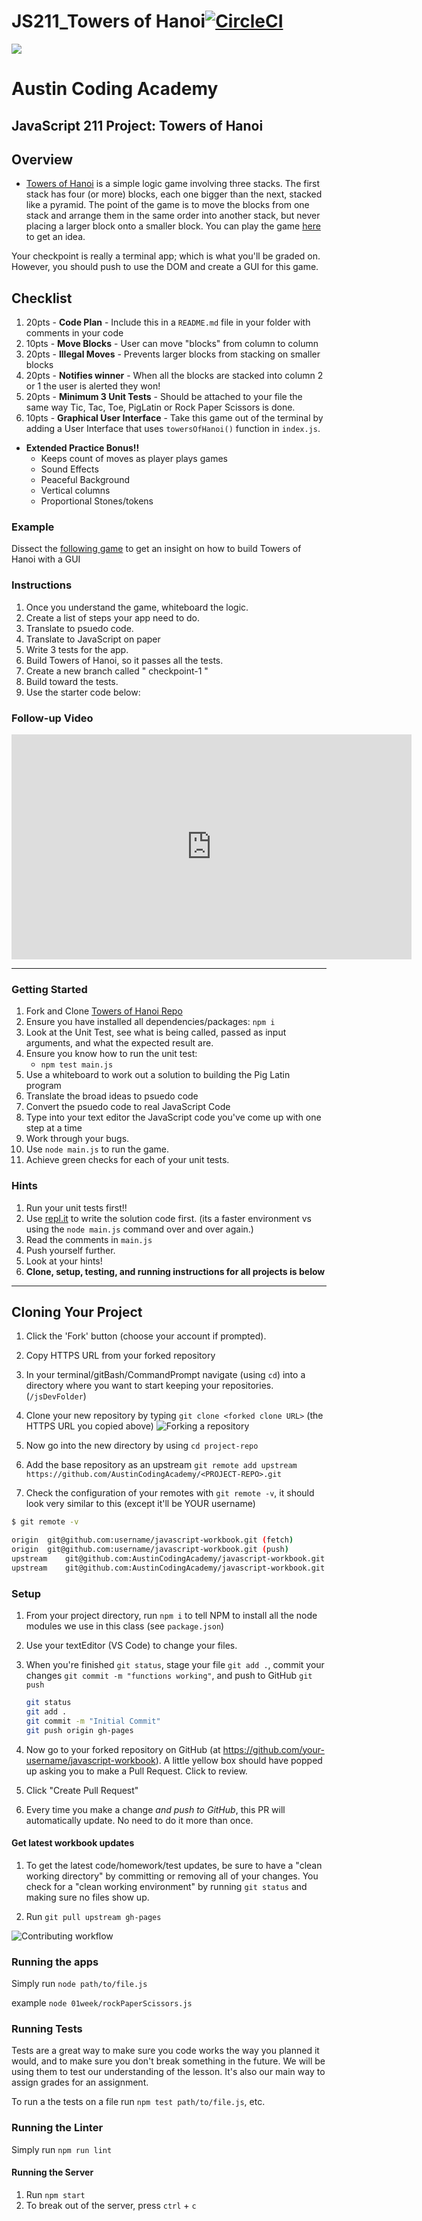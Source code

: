# JS211_Towers of Hanoi[![CircleCI](https://circleci.com/gh/AustinCodingAcademy/javascript-workbook/tree/gh-pages.svg?style=svg)](https://circleci.com/gh/AustinCodingAcademy/javascript-workbook/tree/gh-pages)

![](http://en.gravatar.com/userimage/107370100/a08594145564536138dfaaf072c7b241.png)

# Austin Coding Academy

## JavaScript 211 Project: Towers of Hanoi

## Overview

* [Towers of Hanoi](https://en.wikipedia.org/wiki/Tower_of_Hanoi) is a simple logic game involving three stacks. The first stack has four (or more) blocks, each one bigger than the next, stacked like a pyramid. The point of the game is to move the blocks from one stack and arrange them in the same order into another stack, but never placing a larger block onto a smaller block. You can play the game [here](http://vornlocher.de/tower.html) to get an idea.

Your checkpoint is really a terminal app; which is what you'll be graded on. However, you should push to use the DOM and create a GUI for this game.

## Checklist

<!-- This is for their personal navigation through the project. They can go through and make sure they get each thing and can comb over it later.  -->

1. 20pts - **Code Plan** - Include this in a `README.md` file in your folder with comments in your code
1. 10pts - **Move Blocks** - User can move "blocks" from column to column
1. 20pts - **Illegal Moves** - Prevents larger blocks from stacking on smaller blocks
1. 20pts - **Notifies winner** - When all the blocks are stacked into column 2 or 1 the user is alerted they won!
1. 20pts - **Minimum 3 Unit Tests** - Should be attached to your file the same way Tic, Tac, Toe, PigLatin or Rock Paper Scissors is done.
1. 10pts - **Graphical User Interface** - Take this game out of the terminal by adding a User Interface that uses `towersOfHanoi()` function in `index.js`.

* **Extended Practice Bonus!!**
  * Keeps count of moves as player plays games
  * Sound Effects
  * Peaceful Background
  * Vertical columns
  * Proportional Stones/tokens

### Example

Dissect the [following game](https://codepen.io/austincoding/pen/YxMBPV/) to get an insight on how to build Towers of Hanoi with a GUI

### Instructions

<!-- There should be clear step by step instruction so the material can be asynchronously consumed. This will significantly help our students learn, review and improve your teaching experience.  -->









1. Once you understand the game, whiteboard the logic.
1. Create a list of steps your app need to do.
1. Translate to psuedo code.
1. Translate to JavaScript on paper
1. Write 3 tests for the app.
1. Build Towers of Hanoi, so it passes all the tests.
1. Create a new branch called " checkpoint-1 "
1. Build toward the tests.
1. Use the starter code below:

### Follow-up Video

<iframe src="https://player.vimeo.com/video/339373348" width="640" height="360" frameborder="0" allow="autoplay; fullscreen" allowfullscreen></iframe>

******

### Getting Started

1. Fork and Clone [Towers of Hanoi Repo](https://github.com/AustinCodingAcademy/JS211_TowersOfHanoi.git)
1. Ensure you have installed all dependencies/packages: `npm i`
1. Look at the Unit Test, see what is being called, passed as input arguments, and what the expected result are.
1. Ensure you know how to run the unit test:
    * `npm test main.js`
1. Use a whiteboard to work out a solution to building the Pig Latin program
1. Translate the broad ideas to psuedo code
1. Convert the psuedo code to real JavaScript Code
1. Type into your text editor the JavaScript code you've come up with one step at a time
1. Work through your bugs.
1. Use `node main.js` to run the game.
1. Achieve green checks for each of your unit tests.

### Hints

1. Run your unit tests first!!
1. Use [repl.it](https://www.repl.it) to write the solution code first. (its a faster environment vs using the `node main.js` command over and over again.)
1. Read the comments in `main.js`
1. Push yourself further.
1. Look at your hints!
1. **Clone, setup, testing, and running instructions for all projects is below**

******

## Cloning Your Project

1. Click the 'Fork' button (choose your account if prompted).
1. Copy HTTPS URL from your forked repository
1. In your terminal/gitBash/CommandPrompt navigate (using `cd`) into a directory where you want to start keeping your repositories. (`/jsDevFolder`)
1. Clone your new repository by typing `git clone <forked clone URL>` (the HTTPS
URL you copied above)
  ![Forking a repository](https://docs.google.com/drawings/d/1tYsLHaLo8JRdp0xC1EZrAo0o9Wvv4S5AD937cokVOBk/pub?w=960&h=720)
1. Now go into the new directory by using `cd project-repo`

1. Add the base repository as an upstream
    `git remote add upstream https://github.com/AustinCodingAcademy/<PROJECT-REPO>.git`

1. Check the configuration of your remotes with `git remote -v`, it should look
very similar to this (except it'll be YOUR username)

```bash
$ git remote -v

origin  git@github.com:username/javascript-workbook.git (fetch)
origin  git@github.com:username/javascript-workbook.git (push)
upstream    git@github.com:AustinCodingAcademy/javascript-workbook.git (fetch)
upstream    git@github.com:AustinCodingAcademy/javascript-workbook.git (push)
```

### Setup

1. From your project directory, run `npm i` to tell NPM to install all the
node modules we use in this class (see `package.json`)
1. Use your textEditor (VS Code) to change your files.
1. When you're finished `git status`, stage your file `git add .`, commit your changes `git commit -m "functions working"`, and push to
GitHub `git push`
    ```bash
    git status
    git add .
    git commit -m "Initial Commit"
    git push origin gh-pages
    ```

1. Now go to your forked repository on GitHub (at
  https://github.com/your-username/javascript-workbook). A little yellow box
  should have popped up asking you to make a Pull Request. Click to review.

1. Click "Create Pull Request"

1. Every time you make a change *and push to GitHub*, this PR will automatically
update. No need to do it more than once.

#### Get latest workbook updates

1. To get the latest code/homework/test updates, be sure to have a "clean
working directory" by committing or removing all of your changes. You check for
a "clean working environment" by running `git status` and making sure no files
show up.

1. Run `git pull upstream gh-pages`

![Contributing workflow](https://docs.google.com/drawings/d/1WeKQxOHgPKfwjy_eKtlJO62Fu4XTCWFeqkAh1oIqICM/pub?w=960&h=720)

### Running the apps

Simply run `node path/to/file.js`

example `node 01week/rockPaperScissors.js`

### Running Tests

Tests are a great way to make sure you code works the way you planned it would,
and to make sure you don't break something in the future. We will be using them
to test our understanding of the lesson. It's also our main way to assign grades
for an assignment.

To run a the tests on a file run `npm test path/to/file.js`, etc.

### Running the Linter

Simply run `npm run lint`

#### Running the Server

1. Run `npm start`
1. To break out of the server, press `ctrl` + `c`
